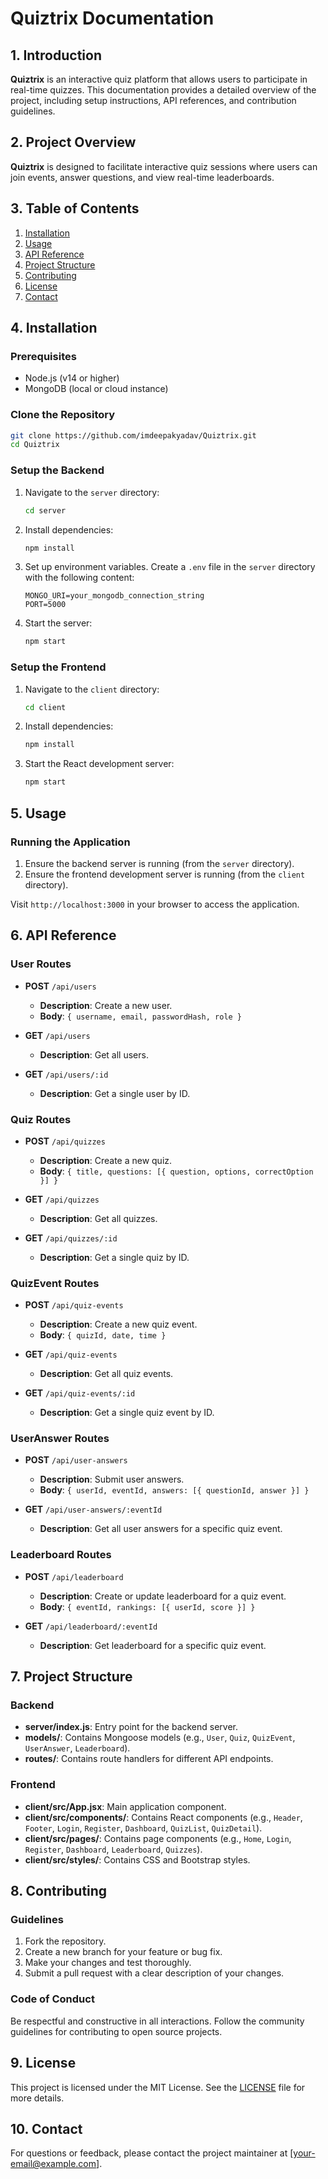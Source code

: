 # Quiztrix Documentation

## 1. Introduction

**Quiztrix** is an interactive quiz platform that allows users to participate in real-time quizzes. This documentation provides a detailed overview of the project, including setup instructions, API references, and contribution guidelines.

## 2. Project Overview

**Quiztrix** is designed to facilitate interactive quiz sessions where users can join events, answer questions, and view real-time leaderboards.

## 3. Table of Contents

1. [Installation](#installation)
2. [Usage](#usage)
3. [API Reference](#api-reference)
4. [Project Structure](#project-structure)
5. [Contributing](#contributing)
6. [License](#license)
7. [Contact](#contact)

## 4. Installation

### Prerequisites

- Node.js (v14 or higher)
- MongoDB (local or cloud instance)

### Clone the Repository

```bash
git clone https://github.com/imdeepakyadav/Quiztrix.git
cd Quiztrix
```

### Setup the Backend

1. Navigate to the `server` directory:

   ```bash
   cd server
   ```

2. Install dependencies:

   ```bash
   npm install
   ```

3. Set up environment variables. Create a `.env` file in the `server` directory with the following content:

   ```plaintext
   MONGO_URI=your_mongodb_connection_string
   PORT=5000
   ```

4. Start the server:

   ```bash
   npm start
   ```

### Setup the Frontend

1. Navigate to the `client` directory:

   ```bash
   cd client
   ```

2. Install dependencies:

   ```bash
   npm install
   ```

3. Start the React development server:

   ```bash
   npm start
   ```

## 5. Usage

### Running the Application

1. Ensure the backend server is running (from the `server` directory).
2. Ensure the frontend development server is running (from the `client` directory).

Visit `http://localhost:3000` in your browser to access the application.

## 6. API Reference

### **User Routes**

- **POST** `/api/users`

  - **Description**: Create a new user.
  - **Body**: `{ username, email, passwordHash, role }`

- **GET** `/api/users`

  - **Description**: Get all users.

- **GET** `/api/users/:id`
  - **Description**: Get a single user by ID.

### **Quiz Routes**

- **POST** `/api/quizzes`

  - **Description**: Create a new quiz.
  - **Body**: `{ title, questions: [{ question, options, correctOption }] }`

- **GET** `/api/quizzes`

  - **Description**: Get all quizzes.

- **GET** `/api/quizzes/:id`
  - **Description**: Get a single quiz by ID.

### **QuizEvent Routes**

- **POST** `/api/quiz-events`

  - **Description**: Create a new quiz event.
  - **Body**: `{ quizId, date, time }`

- **GET** `/api/quiz-events`

  - **Description**: Get all quiz events.

- **GET** `/api/quiz-events/:id`
  - **Description**: Get a single quiz event by ID.

### **UserAnswer Routes**

- **POST** `/api/user-answers`

  - **Description**: Submit user answers.
  - **Body**: `{ userId, eventId, answers: [{ questionId, answer }] }`

- **GET** `/api/user-answers/:eventId`
  - **Description**: Get all user answers for a specific quiz event.

### **Leaderboard Routes**

- **POST** `/api/leaderboard`

  - **Description**: Create or update leaderboard for a quiz event.
  - **Body**: `{ eventId, rankings: [{ userId, score }] }`

- **GET** `/api/leaderboard/:eventId`
  - **Description**: Get leaderboard for a specific quiz event.

## 7. Project Structure

### Backend

- **server/index.js**: Entry point for the backend server.
- **models/**: Contains Mongoose models (e.g., `User`, `Quiz`, `QuizEvent`, `UserAnswer`, `Leaderboard`).
- **routes/**: Contains route handlers for different API endpoints.

### Frontend

- **client/src/App.jsx**: Main application component.
- **client/src/components/**: Contains React components (e.g., `Header`, `Footer`, `Login`, `Register`, `Dashboard`, `QuizList`, `QuizDetail`).
- **client/src/pages/**: Contains page components (e.g., `Home`, `Login`, `Register`, `Dashboard`, `Leaderboard`, `Quizzes`).
- **client/src/styles/**: Contains CSS and Bootstrap styles.

## 8. Contributing

### Guidelines

1. Fork the repository.
2. Create a new branch for your feature or bug fix.
3. Make your changes and test thoroughly.
4. Submit a pull request with a clear description of your changes.

### Code of Conduct

Be respectful and constructive in all interactions. Follow the community guidelines for contributing to open source projects.

## 9. License

This project is licensed under the MIT License. See the [LICENSE](LICENSE) file for more details.

## 10. Contact

For questions or feedback, please contact the project maintainer at [your-email@example.com].
